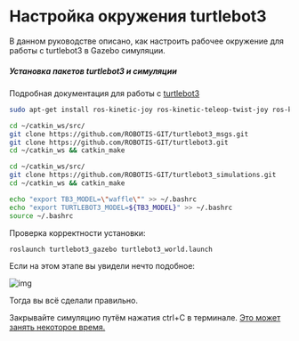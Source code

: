 # Настройка окружения turtlebot3
В данном руководстве описано, как настроить рабочее окружение для работы с turtlebot3 в Gazebo симуляции. 

##### Установка пакетов turtlebot3 и симуляции

Подробная документация для работы с [turtlebot3](http://emanual.robotis.com/docs/en/platform/turtlebot3/overview/)

```bash
sudo apt-get install ros-kinetic-joy ros-kinetic-teleop-twist-joy ros-kinetic-teleop-twist-keyboard ros-kinetic-laser-proc ros-kinetic-rgbd-launch ros-kinetic-depthimage-to-laserscan ros-kinetic-rosserial-arduino ros-kinetic-rosserial-python ros-kinetic-rosserial-server ros-kinetic-rosserial-client ros-kinetic-rosserial-msgs ros-kinetic-amcl ros-kinetic-map-server ros-kinetic-move-base ros-kinetic-urdf ros-kinetic-xacro ros-kinetic-compressed-image-transport ros-kinetic-rqt-image-view ros-kinetic-gmapping ros-kinetic-navigation ros-kinetic-interactive-markers

cd ~/catkin_ws/src/
git clone https://github.com/ROBOTIS-GIT/turtlebot3_msgs.git
git clone https://github.com/ROBOTIS-GIT/turtlebot3.git
cd ~/catkin_ws && catkin_make

cd ~/catkin_ws/src/
git clone https://github.com/ROBOTIS-GIT/turtlebot3_simulations.git
cd ~/catkin_ws && catkin_make

echo "export TB3_MODEL=\"waffle\"" >> ~/.bashrc
echo "export TURTLEBOT3_MODEL=${TB3_MODEL}" >> ~/.bashrc
source ~/.bashrc
```

Проверка корректности установки:

```bash
roslaunch turtlebot3_gazebo turtlebot3_world.launch
```

Если на этом этапе вы увидели нечто подобное:

![img](images/turtlebot3_world_bugger.png)

Тогда вы всё сделали правильно.

Закрывайте симуляцию путём нажатия ctrl+C в терминале. <u>Это может занять некоторое время.</u>
